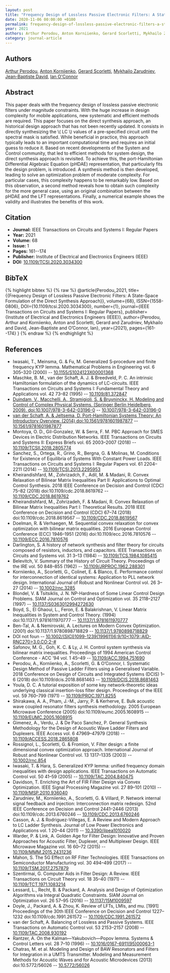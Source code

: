 ```yaml
---
layout: post
title: "Frequency Design of Lossless Passive Electronic Filters: A State-Space Formulation of the Direct Synthesis Approach"
date: 2020-11-06 00:00:00 +0100
permalink: frequency-design-of-lossless-passive-electronic-filters-a-state-space-formulation-of-the-direct-synthesis-approach
year: 2021
authors: Arthur Perodou, Anton Korniienko, Gerard Scorletti, Mykhailo Zarudniev, Jean-Baptiste David, Ian O'Connor
category: journal-article
---
```

 
## Authors
[Arthur Perodou](authors/arthur-perodou), [Anton Korniienko](authors/anton-korniienko), [Gerard Scorletti](authors/gerard-scorletti), [Mykhailo Zarudniev](authors/mykhailo-zarudniev), [Jean-Baptiste David](authors/jean-baptiste-david), [Ian O'Connor](authors/ian-o-connor)
 
## Abstract
This paper deals with the frequency design of lossless passive electronic filters under magnitude constraints. With the huge increase in design complexity for mobile applications, new systematic and efficient methods are required. This paper focuses on the direct synthesis approach, an historical design approach that has not been recently updated. It consists in directly synthesizing the \\( LC \\) values of a pre-specified circuit until the spectral mask is satisfied. While beneficial in practice, this approach typically leads to an important computational time and requires an initial guess to reduce it. Based on recent developments of the System and Control community, that led to efficient methods for system design, the direct synthesis approach is revisited. To achieve this, the port-Hamiltonian Differential Algebraic Equation (pHDAE) representation, that particularly fits the design problem, is introduced. A synthesis method is then developed, leading to solve an optimization problem of moderate complexity. For particular cases, this complexity happens to be remarkably low. Based on this observation, a second method reveals how to obtain such complexity for the more general case, using an original combination between the pHDAE and the LFT representations. Finally, a numerical example shows the validity and illustrates the benefits of this work.
 
## Citation
- **Journal:** IEEE Transactions on Circuits and Systems I: Regular Papers
- **Year:** 2021
- **Volume:** 68
- **Issue:** 1
- **Pages:** 161--174
- **Publisher:** Institute of Electrical and Electronics Engineers (IEEE)
- **DOI:** [10.1109/TCSI.2020.3034300](https://doi.org/10.1109/TCSI.2020.3034300)
 
## BibTeX
{% highlight bibtex %}
{% raw %}
@article{Perodou_2021,
  title={{Frequency Design of Lossless Passive Electronic Filters: A State-Space Formulation of the Direct Synthesis Approach}},
  volume={68},
  ISSN={1558-0806},
  DOI={10.1109/tcsi.2020.3034300},
  number={1},
  journal={IEEE Transactions on Circuits and Systems I: Regular Papers},
  publisher={Institute of Electrical and Electronics Engineers (IEEE)},
  author={Perodou, Arthur and Korniienko, Anton and Scorletti, Gerard and Zarudniev, Mykhailo and David, Jean-Baptiste and O’Connor, Ian},
  year={2021},
  pages={161--174}
}
{% endraw %}
{% endhighlight %}
 
## References
- Iwasaki, T., Meinsma, G. & Fu, M. Generalized S‐procedure and finite frequency KYP lemma. Mathematical Problems in Engineering vol. 6 305–320 (2000) -- [10.1155/S1024123X00001368](https://doi.org/10.1155/S1024123X00001368)
- Maschke, B. M., van der Schaft, A. J. & Breedveld, P. C. An intrinsic Hamiltonian formulation of the dynamics of LC-circuits. IEEE Transactions on Circuits and Systems I: Fundamental Theory and Applications vol. 42 73–82 (1995) -- [10.1109/81.372847](https://doi.org/10.1109/81.372847)
- [Duindam, V., Macchelli, A., Stramigioli, S. & Bruyninckx, H. Modeling and Control of Complex Physical Systems. (Springer Berlin Heidelberg, 2009). doi:10.1007/978-3-642-03196-0](modeling-and-control-of-complex-physical-systems) -- [10.1007/978-3-642-03196-0](https://doi.org/10.1007/978-3-642-03196-0)
- [van der Schaft, A. & Jeltsema, D. Port-Hamiltonian Systems Theory: An Introductory Overview. (2014) doi:10.1561/9781601987877](port-hamiltonian-systems-theory-an-introductory-overview) -- [10.1561/9781601987877](https://doi.org/10.1561/9781601987877)
- Montoya, O. D., Gil-Gonzalez, W. & Serra, F. M. PBC Approach for SMES Devices in Electric Distribution Networks. IEEE Transactions on Circuits and Systems II: Express Briefs vol. 65 2003–2007 (2018) -- [10.1109/TCSII.2018.2805774](https://doi.org/10.1109/TCSII.2018.2805774)
- Sanchez, S., Ortega, R., Grino, R., Bergna, G. & Molinas, M. Conditions for Existence of Equilibria of Systems With Constant Power Loads. IEEE Transactions on Circuits and Systems I: Regular Papers vol. 61 2204–2211 (2014) -- [10.1109/TCSI.2013.2295953](https://doi.org/10.1109/TCSI.2013.2295953)
- Kheirandishfard, M., Zohrizadch, F., Adil, M. & Madani, R. Convex Relaxation of Bilinear Matrix Inequalities Part II: Applications to Optimal Control Synthesis. 2018 IEEE Conference on Decision and Control (CDC) 75–82 (2018) doi:10.1109/cdc.2018.8619762 -- [10.1109/CDC.2018.8619762](https://doi.org/10.1109/CDC.2018.8619762)
- Kheirandishfard, M., Zohrizadeh, F. & Madani, R. Convex Relaxation of Bilinear Matrix Inequalities Part I: Theoretical Results. 2018 IEEE Conference on Decision and Control (CDC) 67–74 (2018) doi:10.1109/cdc.2018.8619567 -- [10.1109/CDC.2018.8619567](https://doi.org/10.1109/CDC.2018.8619567)
- Doelman, R. & Verhaegen, M. Sequential convex relaxation for convex optimization with bilinear matrix equalities. 2016 European Control Conference (ECC) 1946–1951 (2016) doi:10.1109/ecc.2016.7810576 -- [10.1109/ECC.2016.7810576](https://doi.org/10.1109/ECC.2016.7810576)
- Darlington, S. A history of network synthesis and filter theory for circuits composed of resistors, inductors, and capacitors. IEEE Transactions on Circuits and Systems vol. 31 3–13 (1984) -- [10.1109/TCS.1984.1085415](https://doi.org/10.1109/TCS.1984.1085415)
- Belevitch, V. Summary of the History of Circuit Theory. Proceedings of the IRE vol. 50 848–855 (1962) -- [10.1109/JRPROC.1962.288301](https://doi.org/10.1109/JRPROC.1962.288301)
- Korniienko, A., Scorletti, G., Colinet, E. & Blanco, E. Performance control for interconnection of identical systems: Application to PLL network design. International Journal of Robust and Nonlinear Control vol. 26 3–27 (2014) -- [10.1002/rnc.3285](https://doi.org/10.1002/rnc.3285)
- Blondel, V. & Tsitsiklis, J. N. NP-Hardness of Some Linear Control Design Problems. SIAM Journal on Control and Optimization vol. 35 2118–2127 (1997) -- [10.1137/S0363012994272630](https://doi.org/10.1137/S0363012994272630)
- Boyd, S., El Ghaoui, L., Feron, E. & Balakrishnan, V. Linear Matrix Inequalities in System and Control Theory. (1994) doi:10.1137/1.9781611970777 -- [10.1137/1.9781611970777](https://doi.org/10.1137/1.9781611970777)
- Ben-Tal, A. & Nemirovski, A. Lectures on Modern Convex Optimization. (2001) doi:10.1137/1.9780898718829 -- [10.1137/1.9780898718829](https://doi.org/10.1137/1.9780898718829)
- DOI not foun -- [10.1002/(SICI)1099-1239(199611)6:9/10<1079::AID-RNC270>3.0.CO;2-#](https://doi.org/10.1002/(SICI)1099-1239(199611)6:9/10<1079::AID-RNC270>3.0.CO;2-#)
- Safonov, M. G., Goh, K. C. & Ly, J. H. Control system synthesis via bilinear matrix inequalities. Proceedings of 1994 American Control Conference - ACC ’94 vol. 1 45–49 -- [10.1109/ACC.1994.751690](https://doi.org/10.1109/ACC.1994.751690)
- Perodou, A., Korniienko, A., Scorletti, G. & O’Connor, I. Systematic Design Method of Passive Ladder Filters using a Generalised Variable. 2018 Conference on Design of Circuits and Integrated Systems (DCIS) 1–6 (2018) doi:10.1109/dcis.2018.8681463 -- [10.1109/DCIS.2018.8681463](https://doi.org/10.1109/DCIS.2018.8681463)
- Youla, D. C. A tutorial exposition of some key network-theoretic ideas underlying classical insertion-loss filter design. Proceedings of the IEEE vol. 59 760–799 (1971) -- [10.1109/PROC.1971.8255](https://doi.org/10.1109/PROC.1971.8255)
- Shirakawa, A. A., Pham, J.-M., Jarry, P. & Kerherve, E. Bulk acoustic wave coupled resonator filters synthesis methodology. 2005 European Microwave Conference (2005) doi:10.1109/eumc.2005.1608915 -- [10.1109/EUMC.2005.1608915](https://doi.org/10.1109/EUMC.2005.1608915)
- Gimenez, A., Verdu, J. & De Paco Sanchez, P. General Synthesis Methodology for the Design of Acoustic Wave Ladder Filters and Duplexers. IEEE Access vol. 6 47969–47979 (2018) -- [10.1109/ACCESS.2018.2865808](https://doi.org/10.1109/ACCESS.2018.2865808)
- Rossignol, L., Scorletti, G. & Fromion, V. Filter design: a finite dimensional convex optimization approach. International Journal of Robust and Nonlinear Control vol. 13 1317–1335 (2003) -- [10.1002/rnc.854](https://doi.org/10.1002/rnc.854)
- Iwasaki, T. & Hara, S. Generalized KYP lemma: unified frequency domain inequalities with design applications. IEEE Transactions on Automatic Control vol. 50 41–59 (2005) -- [10.1109/TAC.2004.840475](https://doi.org/10.1109/TAC.2004.840475)
- Davidson, T. Enriching the Art of FIR Filter Design via Convex Optimization. IEEE Signal Processing Magazine vol. 27 89–101 (2010) -- [10.1109/MSP.2010.936040](https://doi.org/10.1109/MSP.2010.936040)
- Zarudniev, M., Korniienko, A., Scorletti, G. & Villard, P. Network internal signal feedback and injection: Interconnection matrix redesign. 52nd IEEE Conference on Decision and Control 2441–2446 (2013) doi:10.1109/cdc.2013.6760246 -- [10.1109/CDC.2013.6760246](https://doi.org/10.1109/CDC.2013.6760246)
- Casson, A. J. & Rodriguez-Villegas, E. A Review and Modern Approach to LC Ladder Synthesis. Journal of Low Power Electronics and Applications vol. 1 20–44 (2011) -- [10.3390/jlpea1010020](https://doi.org/10.3390/jlpea1010020)
- Warder, P. & Link, A. Golden Age for Filter Design: Innovative and Proven Approaches for Acoustic Filter, Duplexer, and Multiplexer Design. IEEE Microwave Magazine vol. 16 60–72 (2015) -- [10.1109/MMM.2015.2431236](https://doi.org/10.1109/MMM.2015.2431236)
- Mahon, S. The 5G Effect on RF Filter Technologies. IEEE Transactions on Semiconductor Manufacturing vol. 30 494–499 (2017) -- [10.1109/TSM.2017.2757879](https://doi.org/10.1109/TSM.2017.2757879)
- Szentirmai, G. Computer Aids in Filter Design: A Review. IEEE Transactions on Circuit Theory vol. 18 35–40 (1971) -- [10.1109/TCT.1971.1083214](https://doi.org/10.1109/TCT.1971.1083214)
- Lessard, L., Recht, B. & Packard, A. Analysis and Design of Optimization Algorithms via Integral Quadratic Constraints. SIAM Journal on Optimization vol. 26 57–95 (2016) -- [10.1137/15M1009597](https://doi.org/10.1137/15M1009597)
- Doyle, J., Packard, A. & Zhou, K. Review of LFTs, LMIs, and mu. [1991] Proceedings of the 30th IEEE Conference on Decision and Control 1227–1232 doi:10.1109/cdc.1991.261572 -- [10.1109/CDC.1991.261572](https://doi.org/10.1109/CDC.1991.261572)
- van der Schaft, A. Balancing of Lossless and Passive Systems. IEEE Transactions on Automatic Control vol. 53 2153–2157 (2008) -- [10.1109/TAC.2008.930192](https://doi.org/10.1109/TAC.2008.930192)
- Rantzer, A. On the Kalman—Yakubovich—Popov lemma. Systems &amp; Control Letters vol. 28 7–10 (1996) -- [10.1016/0167-6911(95)00063-1](https://doi.org/10.1016/0167-6911(95)00063-1)
- Chatras, M. et al. Modeling and Design of BAW Resonators and Filters for Integration in a UMTS Transmitter. Modeling and Measurement Methods for Acoustic Waves and for Acoustic Microdevices (2013) doi:10.5772/56026 -- [10.5772/56026](https://doi.org/10.5772/56026)

